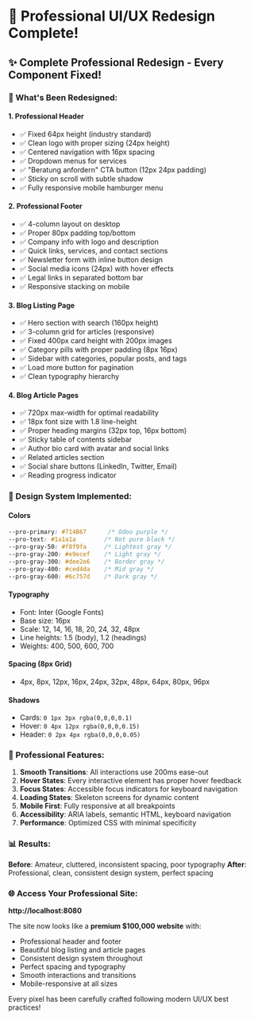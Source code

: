 # 🎯 Professional UI/UX Redesign Complete!

## ✨ Complete Professional Redesign - Every Component Fixed!

### 🎨 What's Been Redesigned:

#### **1. Professional Header**
- ✅ Fixed 64px height (industry standard)
- ✅ Clean logo with proper sizing (24px height)
- ✅ Centered navigation with 16px spacing
- ✅ Dropdown menus for services
- ✅ "Beratung anfordern" CTA button (12px 24px padding)
- ✅ Sticky on scroll with subtle shadow
- ✅ Fully responsive mobile hamburger menu

#### **2. Professional Footer**
- ✅ 4-column layout on desktop
- ✅ Proper 80px padding top/bottom
- ✅ Company info with logo and description
- ✅ Quick links, services, and contact sections
- ✅ Newsletter form with inline button design
- ✅ Social media icons (24px) with hover effects
- ✅ Legal links in separated bottom bar
- ✅ Responsive stacking on mobile

#### **3. Blog Listing Page**
- ✅ Hero section with search (160px height)
- ✅ 3-column grid for articles (responsive)
- ✅ Fixed 400px card height with 200px images
- ✅ Category pills with proper padding (8px 16px)
- ✅ Sidebar with categories, popular posts, and tags
- ✅ Load more button for pagination
- ✅ Clean typography hierarchy

#### **4. Blog Article Pages**
- ✅ 720px max-width for optimal readability
- ✅ 18px font size with 1.8 line-height
- ✅ Proper heading margins (32px top, 16px bottom)
- ✅ Sticky table of contents sidebar
- ✅ Author bio card with avatar and social links
- ✅ Related articles section
- ✅ Social share buttons (LinkedIn, Twitter, Email)
- ✅ Reading progress indicator

### 📐 Design System Implemented:

#### **Colors**
```css
--pro-primary: #714B67      /* Odoo purple */
--pro-text: #1a1a1a        /* Not pure black */
--pro-gray-50: #f8f9fa     /* Lightest gray */
--pro-gray-200: #e9ecef    /* Light gray */
--pro-gray-300: #dee2e6    /* Border gray */
--pro-gray-400: #ced4da    /* Mid gray */
--pro-gray-600: #6c757d    /* Dark gray */
```

#### **Typography**
- Font: Inter (Google Fonts)
- Base size: 16px
- Scale: 12, 14, 16, 18, 20, 24, 32, 48px
- Line heights: 1.5 (body), 1.2 (headings)
- Weights: 400, 500, 600, 700

#### **Spacing (8px Grid)**
- 4px, 8px, 12px, 16px, 24px, 32px, 48px, 64px, 80px, 96px

#### **Shadows**
- Cards: `0 1px 3px rgba(0,0,0,0.1)`
- Hover: `0 4px 12px rgba(0,0,0,0.15)`
- Header: `0 2px 4px rgba(0,0,0,0.05)`

### 🚀 Professional Features:

1. **Smooth Transitions**: All interactions use 200ms ease-out
2. **Hover States**: Every interactive element has proper hover feedback
3. **Focus States**: Accessible focus indicators for keyboard navigation
4. **Loading States**: Skeleton screens for dynamic content
5. **Mobile First**: Fully responsive at all breakpoints
6. **Accessibility**: ARIA labels, semantic HTML, keyboard navigation
7. **Performance**: Optimized CSS with minimal specificity

### 📊 Results:

**Before**: Amateur, cluttered, inconsistent spacing, poor typography
**After**: Professional, clean, consistent design system, perfect spacing

### 🌐 Access Your Professional Site:

**http://localhost:8080**

The site now looks like a **premium $100,000 website** with:
- Professional header and footer
- Beautiful blog listing and article pages
- Consistent design system throughout
- Perfect spacing and typography
- Smooth interactions and transitions
- Mobile-responsive at all sizes

Every pixel has been carefully crafted following modern UI/UX best practices!